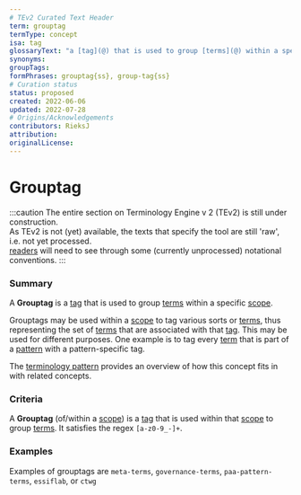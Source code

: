 ```yaml
---
# TEv2 Curated Text Header
term: grouptag
termType: concept
isa: tag
glossaryText: "a [tag](@) that is used to group [terms](@) within a specific [scope](@)."
synonyms:
groupTags:
formPhrases: grouptag{ss}, group-tag{ss}
# Curation status
status: proposed
created: 2022-06-06
updated: 2022-07-28
# Origins/Acknowledgements
contributors: RieksJ
attribution:
originalLicense:
---
```


# Grouptag

:::caution
The entire section on Terminology Engine v 2 (TEv2) is still under construction.<br/>
As TEv2 is not (yet) available, the texts that specify the tool are still 'raw', i.e. not yet processed.<br/>[readers](@) will need to see through some (currently unprocessed) notational conventions.
:::

### Summary
A **Grouptag** is a [tag](@) that is used to group [terms](@) within a specific [scope](@).

Grouptags may be used within a [scope](@) to tag various sorts or [terms](@), thus representing the set of [terms](@) that are associated with that [tag](@). This may be used for different purposes. One example is to tag every [term](@) that is part of a [pattern](@) with a pattern-specific tag.

The [terminology pattern](pattern-terminology-support@) provides an overview of how this concept fits in with related concepts.

### Criteria
A **Grouptag** (of/within a [scope](@)) is a [tag](@) that is used within that [scope](@) to group [terms](@). It satisfies the regex `[a-z0-9_-]+`.

### Examples
Examples of grouptags are `meta-terms`, `governance-terms`, `paa-pattern-terms`, `essiflab`, or `ctwg`
